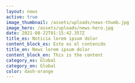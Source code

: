 ```yaml
---
layout: news
active: true
image_thumbnail: /assets/uploads/news-thumb.jpg
image_hero: /assets/uploads/news-hero.jpg
date: 2021-08-22T01:15:42.357Z
title_es: Noticia lorem ipsum dolor
content_block_es: Este es el contenido
title_en: News lorem ipsum dolor
content_block_en: This is the content
category_es: Global
category_en: Global
color: dash-orange
---
```


